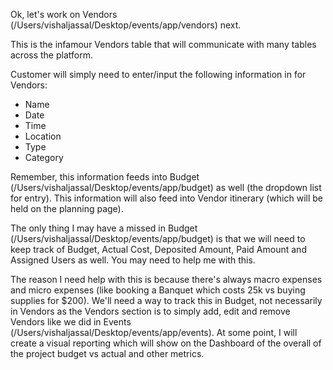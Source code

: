 Ok, let's work on Vendors (/Users/vishaljassal/Desktop/events/app/vendors) next.

This is the infamour Vendors table that will communicate with many tables across the platform.

Customer will simply need to enter/input the following information in for Vendors:

- Name
- Date
- Time
- Location
- Type
- Category

Remember, this information feeds into Budget (/Users/vishaljassal/Desktop/events/app/budget) as well (the dropdown list for entry). This information will also feed into Vendor itinerary (which will be held on the planning page).

The only thing I may have a missed in Budget (/Users/vishaljassal/Desktop/events/app/budget) is that we will need to keep track of Budget, Actual Cost, Deposited Amount, Paid Amount and Assigned Users as well. You may need to help me with this.

The reason I need help with this is because there's always macro expenses and micro expenses (like booking a Banquet which costs 25k vs buying supplies for $200). We'll need a way to track this in Budget, not necessarily in Vendors as the Vendors section is to simply add, edit and remove Vendors like we did in Events (/Users/vishaljassal/Desktop/events/app/events). At some point, I will create a visual reporting which will show on the Dashboard of the overall of the project budget vs actual and other metrics.